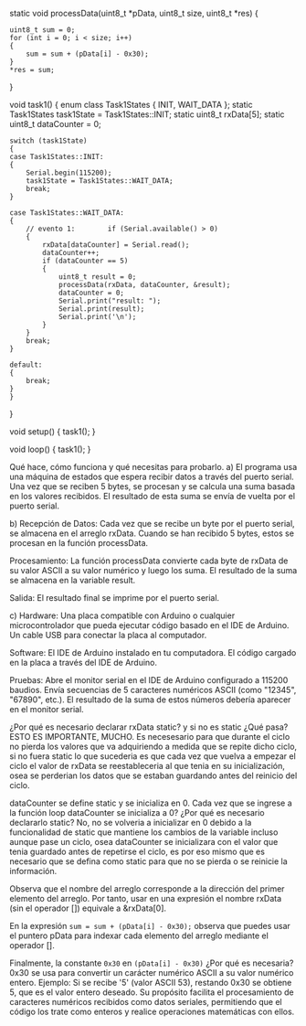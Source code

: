 static void processData(uint8_t *pData, uint8_t size, uint8_t *res)
{

    uint8_t sum = 0;
    for (int i = 0; i < size; i++)
    {
        sum = sum + (pData[i] - 0x30);
    }
    *res = sum;
}

void task1()
{
    enum class Task1States    {
        INIT,
        WAIT_DATA
    };
    static Task1States task1State = Task1States::INIT;
    static uint8_t rxData[5];
    static uint8_t dataCounter = 0;

    switch (task1State)
    {
    case Task1States::INIT:
    {
        Serial.begin(115200);
        task1State = Task1States::WAIT_DATA;
        break;
    }

    case Task1States::WAIT_DATA:
    {
        // evento 1:        if (Serial.available() > 0)
        {
            rxData[dataCounter] = Serial.read();
            dataCounter++;
            if (dataCounter == 5)
            {
                uint8_t result = 0;
                processData(rxData, dataCounter, &result);
                dataCounter = 0;
                Serial.print("result: ");
                Serial.print(result);
                Serial.print('\n');
            }
        }
        break;
    }

    default:
    {
        break;
    }
    }
}


void setup()
{
    task1();
}

void loop()
{
    task1();
}

Qué hace, cómo funciona y qué necesitas para probarlo.
a) El programa usa una máquina de estados que espera recibir datos a través del puerto serial. Una vez que se reciben 5 bytes, se procesan y se calcula una suma basada en los valores recibidos. El resultado de esta suma se envía de vuelta por el puerto serial.

b) 
Recepción de Datos:
Cada vez que se recibe un byte por el puerto serial, se almacena en el arreglo rxData.
Cuando se han recibido 5 bytes, estos se procesan en la función processData.

Procesamiento:
La función processData convierte cada byte de rxData de su valor ASCII a su valor numérico y luego los suma.
El resultado de la suma se almacena en la variable result.

Salida:
El resultado final se imprime por el puerto serial.

c)
Hardware:
Una placa compatible con Arduino o cualquier microcontrolador que pueda ejecutar código basado en el IDE de Arduino.
Un cable USB para conectar la placa al computador.

Software:
El IDE de Arduino instalado en tu computadora.
El código cargado en la placa a través del IDE de Arduino.

Pruebas:
Abre el monitor serial en el IDE de Arduino configurado a 115200 baudios.
Envía secuencias de 5 caracteres numéricos ASCII (como "12345", "67890", etc.).
El resultado de la suma de estos números debería aparecer en el monitor serial.

¿Por qué es necesario declarar rxData static? y si no es static ¿Qué pasa? ESTO ES IMPORTANTE, MUCHO.
Es necesesario para que durante el ciclo no pierda los valores que va adquiriendo a medida que se repite dicho ciclo, si no fuera static lo que sucederia es que cada vez que vuelva a empezar el ciclo el valor de rxData se reestableceria al que tenia en su inicialización, osea se perderian los datos que se estaban guardando antes del reinicio del ciclo.

dataCounter se define static y se inicializa en 0. Cada vez que se ingrese a la función loop dataCounter se inicializa a 0? ¿Por qué es necesario declararlo static?
No, no se volveria a inicializar en 0 debido a la funcionalidad de static que mantiene los cambios de la variable incluso aunque pase un ciclo, osea dataCounter se inicializara con el valor que tenia guardado antes de repetirse el ciclo, es por eso mismo que es necesario que se defina como static para que no se pierda o se reinicie la información.

Observa que el nombre del arreglo corresponde a la dirección del primer elemento del arreglo. Por tanto, usar en una expresión el nombre rxData (sin el operador []) equivale a &rxData[0].

En la expresión `sum = sum + (pData[i] - 0x30);` observa que puedes usar el puntero pData para indexar cada elemento del arreglo mediante el operador [].

Finalmente, la constante `0x30` en `(pData[i] - 0x30)` ¿Por qué es necesaria?
0x30 se usa para convertir un carácter numérico ASCII a su valor numérico entero.
Ejemplo: Si se recibe '5' (valor ASCII 53), restando 0x30 se obtiene 5, que es el valor entero deseado.
Su propósito facilita el procesamiento de caracteres numéricos recibidos como datos seriales, permitiendo que el código los trate como enteros y realice operaciones matemáticas con ellos.